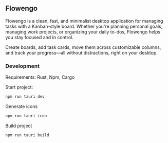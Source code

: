 ## Flowengo

Flowengo is a clean, fast, and minimalist desktop application for managing tasks with a Kanban-style board. Whether you're planning personal goals, managing work projects, or organizing your daily to-dos, Flowengo helps you stay focused and in control.

Create boards, add task cards, move them across customizable columns, and track your progress—all without distractions, right on your desktop.


### Development

Requirements: Rust, Npm, Cargo

Start project:

```bash
npm run tauri dev
```

Generate icons

```bash
npm run tauri icon
```

Build project

```bash
npm run tauri build
```